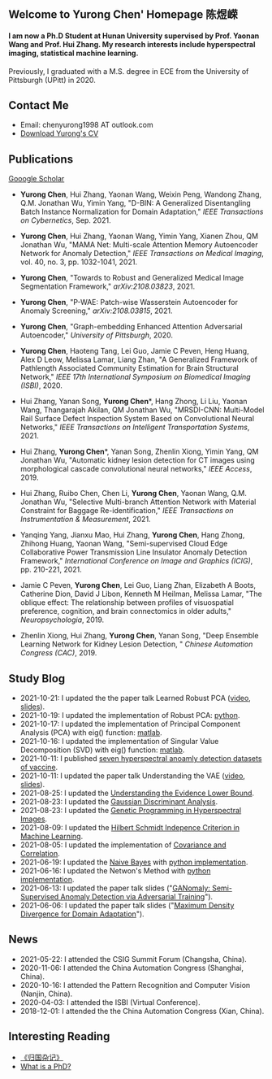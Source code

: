 ## Welcome to Yurong Chen' Homepage 陈煜嵘

#### I am now a Ph.D Student at Hunan University supervised by Prof. Yaonan Wang and Prof. Hui Zhang. My research interests include hyperspectral imaging, statistical machine learning.

Previously, I graduated with a M.S. degree in ECE from the University of Pittsburgh (UPitt) in 2020.

## Contact Me
- Email: chenyurong1998 AT outlook.com
- [Download Yurong's CV](https://github.com/YurongChen1998/yurong-lib/raw/main/Essays/Yurong%20Chen-CV-Eng-2021.pdf)

## Publications
[Gooogle Scholar](https://scholar.google.com/citations?hl=zh-CN&user=-HuRr-EAAAAJ)
- **Yurong Chen**, Hui Zhang, Yaonan Wang, Weixin Peng, Wandong Zhang, Q.M. Jonathan Wu, Yimin Yang, "D-BIN: A Generalized Disentangling Batch Instance Normalization for Domain Adaptation," _IEEE Transactions on Cybernetics_, Sep. 2021. 

- **Yurong Chen**, Hui Zhang, Yaonan Wang, Yimin Yang, Xianen Zhou, QM Jonathan Wu, "MAMA Net: Multi-scale Attention Memory Autoencoder Network for Anomaly Detection," _IEEE Transactions on Medical Imaging_, vol. 40, no. 3, pp. 1032-1041, 2021. 

- **Yurong Chen**, "Towards to Robust and Generalized Medical Image Segmentation Framework," _arXiv:2108.03823_, 2021. 

- **Yurong Chen**, "P-WAE: Patch-wise Wasserstein Autoencoder for Anomaly Screening," _arXiv:2108.03815_, 2021. 

- **Yurong Chen**, "Graph-embedding Enhanced Attention Adversarial Autoencoder," _University of Pittsburgh_, 2020. 

- **Yurong Chen**, Haoteng Tang, Lei Guo, Jamie C Peven, Heng Huang, Alex D Leow, Melissa Lamar, Liang Zhan, "A Generalized Framework of Pathlength Associated Community Estimation for Brain Structural Network," _IEEE 17th International Symposium on Biomedical Imaging (ISBI)_, 2020.

- Hui Zhang, Yanan Song, **Yurong Chen***, Hang Zhong, Li Liu, Yaonan Wang, Thangarajah Akilan, QM Jonathan Wu, "MRSDI-CNN: Multi-Model Rail Surface Defect Inspection System Based on Convolutional Neural Networks," _IEEE Transactions on Intelligent Transportation Systems_, 2021.

- Hui Zhang, **Yurong Chen***, Yanan Song, Zhenlin Xiong, Yimin Yang, QM Jonathan Wu, "Automatic kidney lesion detection for CT images using morphological cascade convolutional neural networks," _IEEE Access_, 2019.

- Hui Zhang, Ruibo Chen, Chen Li,  **Yurong Chen**, Yaonan Wang, Q.M. Jonathan Wu, "Selective Multi-branch Attention Network with Material Constraint for Baggage Re-identification," _IEEE Transactions on Instrumentation & Measurement_, 2021.

- Yanqing Yang, Jianxu Mao, Hui Zhang, **Yurong Chen**, Hang Zhong, Zhihong Huang, Yaonan Wang, "Semi-supervised Cloud Edge Collaborative Power Transmission Line Insulator Anomaly Detection Framework," _International Conference on Image and Graphics (ICIG)_, pp. 210-221, 2021.

- Jamie C Peven, **Yurong Chen**, Lei Guo, Liang Zhan, Elizabeth A Boots, Catherine Dion, David J Libon, Kenneth M Heilman, Melissa Lamar, "The oblique effect: The relationship between profiles of visuospatial preference, cognition, and brain connectomics in older adults," _Neuropsychologia_, 2019.

- Zhenlin Xiong, Hui Zhang, **Yurong Chen**, Yanan Song, "Deep Ensemble Learning Network for Kidney Lesion Detection, " _Chinese Automation Congress (CAC)_, 2019.

## Study Blog
- 2021-10-21: I updated the the paper talk Learned Robust PCA ([video](https://www.bilibili.com/video/BV1Xq4y1d78f?share_source=copy_web), [slides](https://github.com/YurongChen1998/Yurong-Paper-Talk-Slides/blob/main/2021-10-20-Learned%20Robust%20PCA.pptx)).
- 2021-10-19: I updated the implementation of Robust PCA: [python](https://github.com/YurongChen1998/yurong-lib/blob/main/Machine_Learning_Algorithms/robust_pca.py).
- 2021-10-17: I updated the implementation of Principal Component Analysis (PCA) with eig() function: [matlab](https://github.com/YurongChen1998/yurong-lib/blob/main/Machine_Learning_Algorithms/princal_component_analysis.m).
- 2021-10-16: I updated the implementation of Singular Value Decomposition (SVD) with eig() function: [matlab](https://github.com/YurongChen1998/yurong-lib/blob/main/Machine_Learning_Algorithms/singular_value_decomposition.m).
- 2021-10-11: I published [seven hyperspectral anoamly detection datasets of vaccine](https://github.com/YurongChen1998/HVAD-Hyperspectral-Vaccine-Anomaly-Detection-dataset).
- 2021-10-11: I updated the paper talk Understanding the VAE ([video](https://www.bilibili.com/video/BV1Rr4y127Rv?spm_id_from=333.999.0.0), [slides](https://github.com/YurongChen1998/Yurong-Paper-Talk-Slides/blob/main/2021-10-09/2021-10-07-VAE.pptx)).
- 2021-08-25: I updated the [Understanding the Evidence Lower Bound](https://github.com/YurongChen1998/yurong-lib/blob/main/Essays/Understanding%20the%20Evidence%20Lower%20Bound.pdf).
- 2021-08-23: I updated the [Gaussian Discriminant Analysis](https://github.com/YurongChen1998/yurong-lib/blob/main/Essays/Gaussian%20Discriminant%20Analysis.pdf).
- 2021-08-23: I updated the [Genetic Programming in Hyperspectral Images](https://github.com/YurongChen1998/yurong-lib/blob/main/Essays/Genetic%20Programming%20in%20Hyperspectral%20Images.pdf).
- 2021-08-09: I updated the [Hilbert Schmidt Indepence Criterion in Machine Learning](https://github.com/YurongChen1998/yurong-lib/blob/main/Essays/Hilbert%20Schmidt%20Independence%20Criterion%20in%20Machine%20Learning.pdf).
- 2021-08-05: I updated the implementation of [Covariance and Correlation](https://github.com/YurongChen1998/yurong-lib/blob/main/Machine_Learning_Algorithms/Covariance_Correlation.py).
- 2021-06-19: I updated the [Naive Bayes](https://blog.csdn.net/weixin_43120238/article/details/118058815) with [python implementation](https://github.com/YurongChen1998/naive-bayes-classifier/tree/main).
- 2021-06-16: I updated the Netwon's Method with [python implementation](https://github.com/YurongChen1998/Newton-s-Method/tree/main).
- 2021-06-13: I updated the paper talk slides ("[GANomaly: Semi-Supervised Anomaly Detection via Adversarial Training](https://github.com/YurongChen1998/Yurong-Paper-Talk-Slides/tree/main/2021-06-13)").
- 2021-06-06: I updated the paper talk slides ("[Maximum Density Divergence for Domain Adaptation](https://github.com/YurongChen1998/Yurong-Paper-Talk-Slides/tree/main/2021-06-06)").

## News
- 2021-05-22: I attended the CSIG Summit Forum (Changsha, China).
- 2020-11-06: I attended the China Automation Congress (Shanghai, China).
- 2020-10-16: I attended the Pattern Recognition and Computer Vision (Nanjin, China).
- 2020-04-03: I attended the ISBI (Virtual Conference).
- 2018-12-01: I attended the the China Automation Congress (Xian, China).

## Interesting Reading
- [《归国杂记》](https://mp.weixin.qq.com/s/QwgqeyRPMrYuW-8vS5j9Tw)
- [What is a PhD?](https://www.findaphd.com/advice/finding/what-is-a-phd.aspx)
